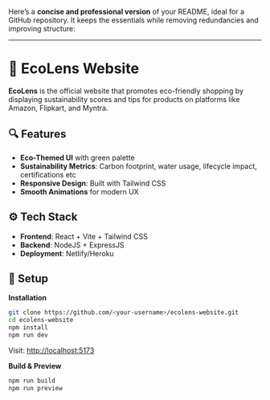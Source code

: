 Here’s a **concise and professional version** of your README, ideal for a GitHub repository. It keeps the essentials while removing redundancies and improving structure:

---

# 🌿 EcoLens  Website

**EcoLens** is the official website that promotes eco-friendly shopping by displaying sustainability scores and tips for products on platforms like Amazon, Flipkart, and Myntra.

## 🔍 Features

* **Eco-Themed UI** with green palette
* **Sustainability Metrics**: Carbon footprint, water usage, lifecycle impact, certifications etc
* **Responsive Design**: Built with Tailwind CSS
* **Smooth Animations** for modern UX

## ⚙️ Tech Stack

* **Frontend**: React + Vite + Tailwind CSS
* **Backend**: NodeJS + ExpressJS
* **Deployment**: Netlify/Heroku

## 🚀 Setup

**Installation**

```bash
git clone https://github.com/<your-username>/ecolens-website.git
cd ecolens-website
npm install
npm run dev
```

Visit: [http://localhost:5173](http://localhost:5173)

**Build & Preview**

```bash
npm run build
npm run preview
```

